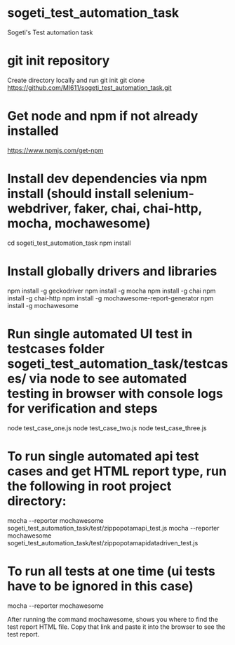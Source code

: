# sogeti_test_automation_task
Sogeti's Test automation task

# git init repository
Create directory locally and run
git init
git clone https://github.com/MI611/sogeti_test_automation_task.git

# Get node and npm if not already installed
https://www.npmjs.com/get-npm

# Install dev dependencies via npm install (should install selenium-webdriver, faker, chai, chai-http, mocha, mochawesome)
cd sogeti_test_automation_task
npm install

# Install globally drivers and libraries
npm install -g geckodriver
npm install -g mocha
npm install -g chai
npm install -g chai-http
npm install -g mochawesome-report-generator
npm install -g mochawesome

# Run single automated UI test in testcases folder sogeti_test_automation_task/testcases/ via node to see automated testing in browser with console logs for verification and steps
node test_case_one.js
node test_case_two.js
node test_case_three.js

# To run single automated api test cases and get HTML report type, run the following in root project directory: 
mocha --reporter mochawesome sogeti_test_automation_task/test/zippopotamapi_test.js
mocha --reporter mochawesome sogeti_test_automation_task/test/zippopotamapidatadriven_test.js

# To run all tests at one time (ui tests have to be ignored in this case)
mocha --reporter mochawesome

After running the command mochawesome, shows you where to find the test report HTML file. Copy that link and paste it into the browser to see the test report.

